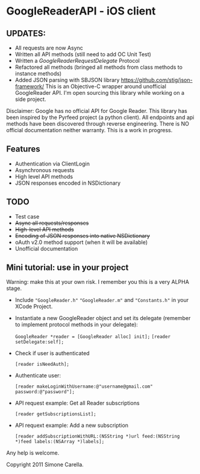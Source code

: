 # GoogleReaderAPI - iOS client

## UPDATES:
* All requests are now Async
* Written all API methods (still need to add OC Unit Test)
* Written a *GoogleReaderRequestDelegate* Protocol
* Refactored all methods (bringed all methods from class methods to instance methods)
* Added JSON parsing with SBJSON library <https://github.com/stig/json-framework/>
This is an Objective-C wrapper around unofficial GoogleReader API.
I'm open sourcing this library while working on a side project.

Disclaimer: Google has no official API for Google Reader.
This library has been inspired by the Pyrfeed project (a python client).
All endpoints and api methods have been discovered through reverse
engineering. There is NO official documentation neither warranty.
This is a work in progress.

## Features
* Authentication via ClientLogin
* Asynchronous requests
* High level API methods 
* JSON responses encoded in NSDictionary

## TODO
* Test case
* <del>Async all requests/responses</del>
* <del>High-level API methods</del>
* <del>Encoding of JSON responses into native NSDictionary</del>
* oAuth v2.0 method support (when it will be available)
* Unofficial documentation

## Mini tutorial: use in your project
Warning: make this at your own risk. I remember you this is a
very ALPHA stage.

* Include `"GoogleReader.h"` `"GoogleReader.m"` and `"Constants.h"` in
your XCode Project.
* Instantiate a new GoogleReader object and set its delegate (remember to implement protocol methods in your delegate):

    `GoogleReader *reader = [GoogleReader alloc] init];`
    `[reader setDelegate:self];` 
* Check if user is authenticated

    `[reader isNeedAuth];`
* Authenticate user:

    `[reader makeLoginWithUsername:@"username@gmail.com" password:@"password"];`
* API request example: Get all Reader subscriptions

    `[reader getSubscriptionsList];`
* API requext example: Add a new subscription

    `[reader addSubscriptionWithURL:(NSString *)url feed:(NSString *)feed labels:(NSArray *)labels];`</del>


Any help is welcome.

Copyright 2011 Simone Carella.	
